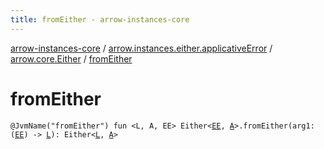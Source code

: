```yaml
---
title: fromEither - arrow-instances-core
---
```


[arrow-instances-core](../../index.html) / [arrow.instances.either.applicativeError](../index.html) / [arrow.core.Either](index.html) / [fromEither](./from-either.html)

# fromEither

`@JvmName("fromEither") fun <L, A, EE> Either<`[`EE`](from-either.html#EE)`, `[`A`](from-either.html#A)`>.fromEither(arg1: (`[`EE`](from-either.html#EE)`) -> `[`L`](from-either.html#L)`): Either<`[`L`](from-either.html#L)`, `[`A`](from-either.html#A)`>`